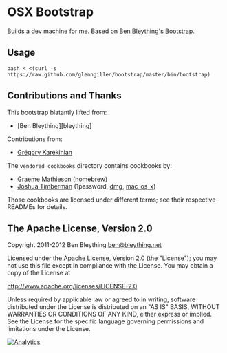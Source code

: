 # OSX Bootstrap

Builds a dev machine for me. Based on [Ben Bleything's Bootstrap](https://github.com/bleything/bootstrap).

## Usage

    bash < <(curl -s https://raw.github.com/glenngillen/bootstrap/master/bin/bootstrap)

Contributions and Thanks
------------------------------------------------------------------------

This bootstrap blatantly lifted from:

* [Ben Bleything][bleything]

Contributions from:

* [Grégory Karékinian][gkarekinian]

The `vendored_cookbooks` directory contains cookbooks by:

* [Graeme Mathieson][mathie] ([homebrew])
* [Joshua Timberman][jtimberman] (1password, [dmg], [mac_os_x])

Those cookbooks are licensed under different terms; see their respective
READMEs for details.

[gkarekinian]: https://github.com/gkarekinian
[mathie]: https://github.com/mathie
[jtimberman]: https://github.com/jtimberman

[homebrew]: https://github.com/mathie/chef-homebrew
[dmg]: https://github.com/opscode/cookbooks/tree/master/dmg
[mac_os_x]: https://github.com/jtimberman/mac_os_x-cookbook

The Apache License, Version 2.0
------------------------------------------------------------------------

Copyright 2011-2012 Ben Bleything <ben@bleything.net>

Licensed under the Apache License, Version 2.0 (the "License");
you may not use this file except in compliance with the License.
You may obtain a copy of the License at

   http://www.apache.org/licenses/LICENSE-2.0

Unless required by applicable law or agreed to in writing, software
distributed under the License is distributed on an "AS IS" BASIS,
WITHOUT WARRANTIES OR CONDITIONS OF ANY KIND, either express or implied.
See the License for the specific language governing permissions and
limitations under the License.

[![Analytics](https://ga-beacon.appspot.com/UA-46840117-1/bootstrap/readme?pixel)](https://github.com/igrigorik/ga-beacon)
